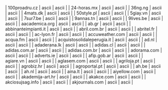 | 100proadru.cz | ascii | ascii |
| 24-horas.mx | ascii | ascii |
| 36ng.ng | ascii | ascii |
| 4mats.dk | ascii | ascii |
| 50style.pl | ascii | ascii |
| 5giay.vn | ascii | ascii |
| 7sur7.be | ascii | ascii |
| 9annas.tn | ascii | ascii |
| 9lives.be | ascii | ascii |
| aacademica.org | ascii | ascii |
| ab.gr | ascii | ascii |
| abbinanteimpianti.it | ascii | ascii |
| abril.com.br | ascii | ascii |
| abritel.fr | ascii | ascii |
| ac-lyon.fr | ascii | ascii |
| accuweather.com | ascii | ascii |
| acqua.fm | ascii | ascii |
| acquistosolidaleperugia.it | ascii | ascii |
| ad.nl | ascii | ascii |
| adaderana.lk | ascii | ascii |
| adidas.cl | ascii | ascii |
| adidas.com.ar | ascii | ascii |
| adidas.com.br | ascii | ascii |
| adorama.com | ascii | ascii |
| adverts.ie | ascii | ascii |
| afip.gob.ar | ascii | ascii |
| agiare.vn | ascii | ascii |
| aglasem.com | ascii | ascii |
| agriloja.pt | ascii | ascii |
| agrobiz.hr | ascii | ascii |
| agroportal.pt | ascii | ascii |
| ah.be | ascii | ascii |
| ah.nl | ascii | ascii |
| aina.lt | ascii | ascii |
| aiyellow.com | ascii | ascii |
| akademija-art.hr | ascii | ascii |
| akakce.com | ascii | ascii |
| akciosujsag.info | ascii | ascii |
| akjournals.com | ascii | ascii |
